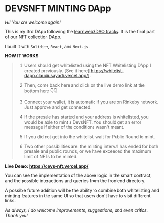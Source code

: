 # DEVSNFT MINTING DApp

_Hi! You are welcome again!_

This is my 3rd DApp following the [learnweb3DAO tracks](https://learnweb3.io). It is the final part of our NFT collection DApp.

I built it with `Solidity`, `React`, and `Next.js`.

**HOW IT WORKS**

> 1.  Users should get whitelisted using the NFT Whitelisting DApp I created previously. [See it here][https://whitelist-dapp.claudiusayadi.vercel.app/].
>
> 2.  Then, come back here and click on the live demo link at the bottom here 👇👇
>
> 3.  Connect your wallet, it is automatic if you are on Rinkeby network. Just approve and get connected.
>
> 4.  If the presale has started and your address is whitelisted, you would be able to mint a DevsNFT. You should get an error message if either of the conditions wasn't meant.
>
> 5.  If you did not get into the whitelist, wait for Public Round to mint.
>
> 6.  Two other possibilities are: the minting interval has ended for both presale and public rounds, or we have exceeded the maximum limit of NFTs to be minted.

**Live Demo: https://devs-nft.vercel.app/**

You can see the implementation of the above logic in the smart contract, and the possible interactions and queries from the frontend directory.

A possible future addition will be the ability to combine both whitelisting and minting features in the same UI so that users don't have to visit different links.

_As always, I do welcome improvements, suggestions, and even critics. Thank you!_
